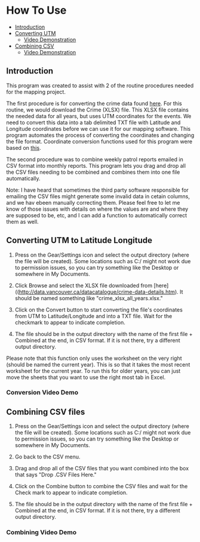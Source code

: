 # How To Use

- [Introduction](#introduction)
- [Converting UTM](#converting-utm-to-latitude-longitude)
	- [Video Demonstration](#conversion-video-demo)
- [Combining CSV](#combining-csv-files)
	- [Video Demonstration](combining-video-demo)

## Introduction

This program was created to assist with 2 of the routine procedures needed for the mapping project. 

The first procedure is for converting the crime data found [here](http://data.vancouver.ca/datacatalogue/crime-data-details.htm). For this routine, we would download the Crime (XLSX) file. This XLSX file contains the needed data for all years, but uses UTM coordinates for the events. We need to convert this data into a tab delimited TXT file with Latitude and Longitude coordinates before we can use it for our mapping software. This program automates the process of converting the coordinates and changing the file format. Coordinate conversion functions used for this program were based on [this](https://github.com/Berico-Technologies/Geo-Coordinate-Conversion-Java). 

The second procedure was to combine weekly patrol reports emailed in CSV format into monthly reports. This program lets you drag and drop all the CSV files needing to be combined and combines them into one file automatically. 

Note: I have heard that sometimes the third party software responsible for emailing the CSV files might generate some invalid data in cetain columns, and we hav ebeen manually correcting them. Please feel free to let me know of those issues with details on where the values are and where they are supposed to be, etc, and I can add a function to automatically correct them as well. 

## Converting UTM to Latitude Longitude

1. Press on the Gear/Settings icon and select the output directory (where the file will be created). Some locations such as C:/ might not work due to permission issues, so you can try something like the Desktop or somewhere in My Documents. 

2. Click Browse and select the XLSX file downloaded from [here]((http://data.vancouver.ca/datacatalogue/crime-data-details.htm). It should be named something like "crime_xlsx_all_years.xlsx." 

3. Click on the Convert button to start converting the file's coordinates from UTM to Latitude/Longitude and into a TXT file. Wait for the checkmark to appear to indicate completion. 

4. The file should be in the output directory with the name of the first file + Combined at the end, in CSV format. If it is not there, try a different output directory. 

Please note that this function only uses the worksheet on the very right (should be named the current year). This is so that it takes the most recent worksheet for the current year. To run this for older years, you can just move the sheets that you want to use the right most tab in Excel. 

### Conversion Video Demo


## Combining CSV files

1. Press on the Gear/Settings icon and select the output directory (where the file will be created). Some locations such as C:/ might not work due to permission issues, so you can try something like the Desktop or somewhere in My Documents. 

2. Go back to the CSV menu. 

3. Drag and drop all of the CSV files that you want combined into the box that says "Drop .CSV Files Here." 

4. Click on the Combine button to combine the CSV files and wait for the Check mark to appear to indicate completion. 

5. The file should be in the output directory with the name of the first file + Combined at the end, in CSV format. If it is not there, try a different output directory. 

### Combining Video Demo
